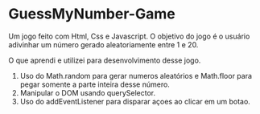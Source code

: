 # GuessMyNumber-Game
Um jogo feito com Html, Css e Javascript. O objetivo do jogo é o usuário adivinhar um número gerado aleatoriamente entre 1 e 20.

O que aprendi e utilizei para desenvolvimento desse jogo. 

1. Uso do Math.random para gerar numeros aleatórios e Math.floor para pegar somente a parte inteira desse número.
2. Manipular o DOM usando querySelector.
3. Uso do addEventListener para disparar açoes ao clicar em um botao.
